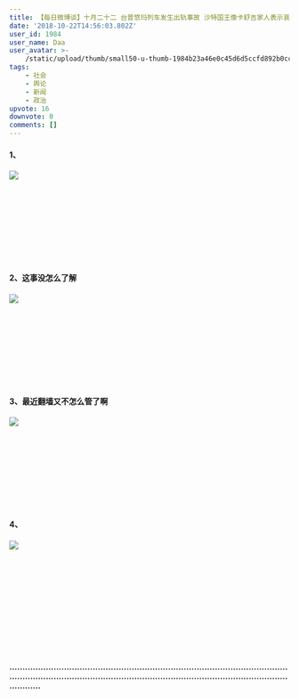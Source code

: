 ```yaml
---
title: 【每日微博谈】十月二十二 台普悠玛列车发生出轨事故 沙特国王像卡舒吉家人表示哀悼
date: '2018-10-22T14:56:03.802Z'
user_id: 1984
user_name: Daa
user_avatar: >-
    /static/upload/thumb/small50-u-thumb-1984b23a46e0c45d6d5ccfd892b0ccd72dd3c46e37f5.png
tags:
    - 社会
    - 舆论
    - 新闻
    - 政治
upvote: 16
downvote: 0
comments: []
---
```


#### **1、**

#### ![](https://i.imgur.com/jTxa8IA.jpg)

#### &nbsp;

#### &nbsp;

#### &nbsp;

#### &nbsp;

#### **2、这事没怎么了解**

#### ![](https://i.imgur.com/x279HO1.jpg)

#### &nbsp;

#### &nbsp;

#### &nbsp;

#### &nbsp;

#### **3、最近翻墙又不怎么管了啊**

#### ![](https://i.imgur.com/VQS4QKb.jpg)

#### &nbsp;

#### &nbsp;

#### &nbsp;

#### &nbsp;

#### **4、**

#### ![](https://i.imgur.com/zbuQF5T.jpg)

#### &nbsp;

#### &nbsp;

#### &nbsp;

#### &nbsp;

#### &nbsp;

#### **..................................................................................................................................................................................................................................**
